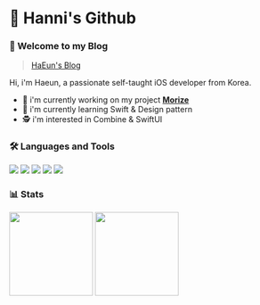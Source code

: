 # 🙇 Hanni's Github

### 🙌 Welcome to my Blog
> [HaEun's Blog](https://velog.io/@hanni66)

Hi, i'm Haeun, a passionate self-taught iOS developer from Korea.
- 🔭 i'm currently working on my project [<b>Morize</b>](https://github.com/MorizeiOS/Morize)
- 🌱 i'm currently learning Swift & Design pattern
- 🕵️ i'm interested in Combine & SwiftUI

<!-- ### 👨🏻‍💻 Jobs
> [Hada](https://www.hadainfo.com/) (2021.05 ~ ing)
 -->
 
### 🛠 Languages and Tools
<img src="https://img.shields.io/badge/Swift-FA7343?logo=Swift&logoColor=white"/> <img src="https://img.shields.io/badge/Xcode-147EFB?logo=Xcode&logoColor=white"/> <img src="https://img.shields.io/badge/UIkit-2396F3?logo=UIkit&logoColor=white"/> <img src="https://img.shields.io/badge/Java-007396?logo=Java&logoColor=white"/>
<img src="https://img.shields.io/badge/Python-3776AB?logo=Java&logoColor=white"/>

<!-- ### 👨‍👩‍👧‍👦 Contributed to 코드 도와준 것 
> <img src="https://swift.org/assets/images/swift.svg" width="40" height="13"/> [The Swift Language Guide(한국어)](https://github.com/Jusung/the-swift-programming-language-kr) -->

### 📊 Stats
<div>

<img height="150" src="https://github-readme-stats.vercel.app/api?username=hanni66&show_icons=true&theme=tokyonight">
<img height="150" src="http://mazassumnida.wtf/api/v2/generate_badge?boj=haeunkim0807">
</div>

<!-- <img width="380" src="http://github-readme-streak-stats.herokuapp.com?user=hanni66&theme=tokyonight&date_format=%5BY%20%5DM%20j"> -->

<!-- ![Solved.ac 프로필](http://mazassumnida.wtf/api/v2/generate_badge?boj=haeunkim0807) -->

<!-- ### 📋 Resume 이력서 
> [Mojito's Resume](https://profuse-door-fd0.notion.site/iOS-60f151bd94d64f84a67502c198a11235) -->

